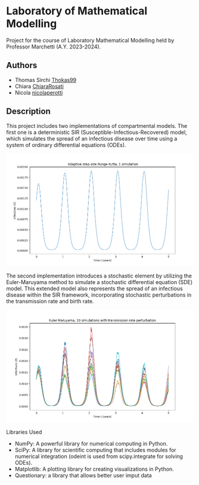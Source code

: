 # Laboratory of Mathematical Modelling

Project for the course of Laboratory Mathematical Modelling held by Professor Marchetti (A.Y. 2023-2024).

## Authors

- Thomas Sirchi [Thokas99](https://github.com/Thokas99)
- Chiara [ChiaraRosati](https://github.com/ChiaraRosati)
- Nicola [nicolaperotti](https://github.com/nicolaperotti)

## Description
This project includes two implementations of compartmental models. The first one is a deterministic SIR (Susceptible-Infectious-Recovered) model, which simulates the spread of an infectious disease over time using a system of ordinary differential equations (ODEs). 

![Local Image](Graphs/Adaptive_step_size_Runge_Kutta_method.png)


The second implementation introduces a stochastic element by utilizing the Euler-Maruyama method to simulate a stochastic differential equation (SDE) model. This extended model also represents the spread of an infectious disease within the SIR framework, incorporating stochastic perturbations in the transmission rate and birth rate.

![Local Image](Graphs/Transmission_rate_perturbation_infected_I(t).png)

Libraries Used
- NumPy: A powerful library for numerical computing in Python.
- SciPy: A library for scientific computing that includes modules for numerical integration (odeint is used from scipy.integrate for solving ODEs).
- Matplotlib: A plotting library for creating visualizations in Python.
- Questionary: a library that allows better user imput data
